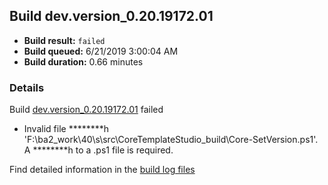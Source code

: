 ## Build dev.version_0.20.19172.01
- **Build result:** `failed`
- **Build queued:** 6/21/2019 3:00:04 AM
- **Build duration:** 0.66 minutes
### Details
Build [dev.version_0.20.19172.01](https://winappstudio.visualstudio.com/web/build.aspx?pcguid=a4ef43be-68ce-4195-a619-079b4d9834c2&builduri=vstfs%3a%2f%2f%2fBuild%2fBuild%2f28801) failed

+ Invalid file ********h 'F:\ba2\_work\40\s\src\CoreTemplateStudio\_build\Core-SetVersion.ps1'. A ********h to a .ps1 file is required.

Find detailed information in the [build log files](https://uwpctdiags.blob.core.windows.net/buildlogs/dev.version_0.20.19172.01_logs.zip)
